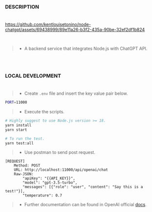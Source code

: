 ### DESCRIPTION
#

https://github.com/kentlouisetonino/node-chatgpt/assets/69438999/89e11a26-b3f2-435a-90be-32ef2df1b824

<br />

> - A backend service that integrates Node.js with ChatGPT API.

<br />
<br />



### LOCAL DEVELOPMENT
#
> - Create `.env` file and insert the key value pair below.

```bash
PORT=11000
```

> - Execute the scripts.
```bash
# Highly suggest to use Node.js version >= 18.
yarn install
yarn start

# To run the test.
yarn test:all
```

> - Use postman to send post request.

```plaintext
[REQUEST]
    Method: POST
    URL: http://localhost:11000/api/openai/chat
    Raw-JSON:
        "apiKey": "{{API_KEY}}",
        "model": "gpt-3.5-turbo",
        "messages": [{"role": "user", "content": "Say this is a test!"}],
        "temperature": 0.7
```

> - Further documentation can be found in OpenAI official [docs](https://platform.openai.com/docs/api-reference/introduction).
